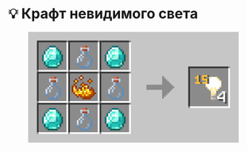 # 💡 Крафт невидимого света



<figure><img src="../../.gitbook/assets/crafting-grid (5).png" alt=""><figcaption></figcaption></figure>
